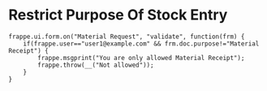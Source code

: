 
# Restrict Purpose Of Stock Entry



```
frappe.ui.form.on("Material Request", "validate", function(frm) {
    if(frappe.user=="user1@example.com" && frm.doc.purpose!="Material Receipt") {
        frappe.msgprint("You are only allowed Material Receipt");
        frappe.throw(__("Not allowed"));
    }
}

```


